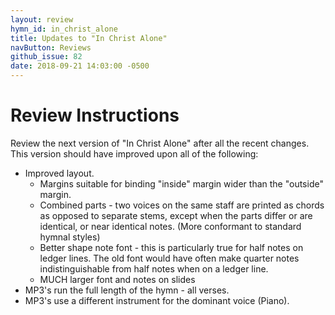 ```yaml
---
layout: review
hymn_id: in_christ_alone
title: Updates to "In Christ Alone"
navButton: Reviews
github_issue: 82
date: 2018-09-21 14:03:00 -0500
---
```

# Review Instructions
Review the next version of "In Christ Alone" after all the recent changes.
This version should have improved upon all of the following:

* Improved layout.
  * Margins suitable for binding "inside" margin wider than the "outside" margin.
  * Combined parts - two voices on the same staff are printed as chords as opposed to separate stems, except when the parts differ or are identical, or near identical notes. (More conformant to standard hymnal styles)
  * Better shape note font - this is particularly true for half notes on ledger lines. The old font would have often make quarter notes indistinguishable from half notes when on a ledger line.
  * MUCH larger font and notes on slides
* MP3's run the full length of the hymn - all verses.
* MP3's use a different instrument for the dominant voice (Piano).
